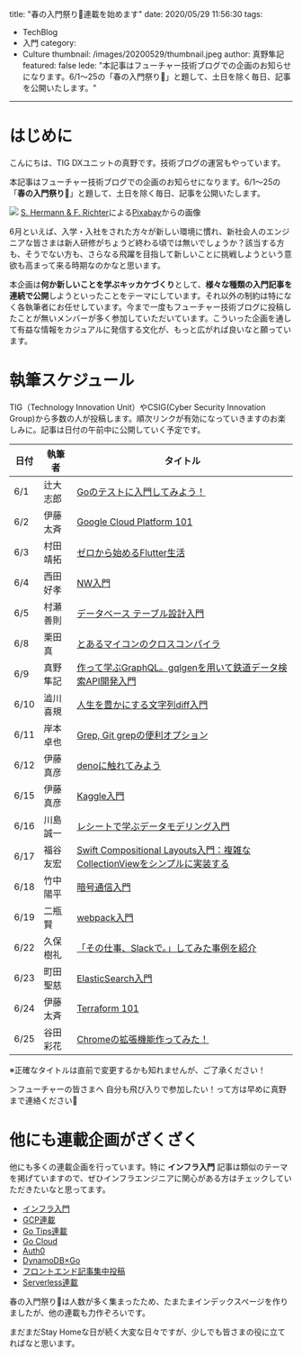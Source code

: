 title: "春の入門祭り🌸連載を始めます"
date: 2020/05/29 11:56:30
tags:
  - TechBlog
  - 入門
category:
  - Culture
thumbnail: /images/20200529/thumbnail.jpeg
author: 真野隼記
featured: false
lede: "本記事はフューチャー技術ブログでの企画のお知らせになります。6/1〜25の「春の入門祭り🌸」と題して、土日を除く毎日、記事を公開いたします。"
---

# はじめに

こんにちは、TIG DXユニットの真野です。技術ブログの運営もやっています。

本記事はフューチャー技術ブログでの企画のお知らせになります。6/1〜25の「**春の入門祭り🌸**」と題して、土日を除く毎日、記事を公開いたします。

<img src="/images/20200529/photo_20200529_01.jpeg">
<a href="https://pixabay.com/ja/users/pixel2013-2364555/?utm_source=link-attribution&amp;utm_medium=referral&amp;utm_campaign=image&amp;utm_content=1510602">S. Hermann &amp; F. Richter</a>による<a href="https://pixabay.com/ja/?utm_source=link-![flower-meadow-1510602_1280.jpg](https://qiita-image-store.s3.ap-northeast-1.amazonaws.com/0/6463/a1fc97ab-4cc8-57f2-c5ad-a02bd9c64cd0.jpeg)
attribution&amp;utm_medium=referral&amp;utm_campaign=image&amp;utm_content=1510602">Pixabay</a>からの画像


6月といえば、入学・入社をされた方々が新しい環境に慣れ、新社会人のエンジニアな皆さまは新人研修がちょうど終わる頃では無いでしょうか？該当する方も、そうでない方も、さらなる飛躍を目指して新しいことに挑戦しようという意欲も高まって来る時期なのかなと思います。

本企画は**何か新しいことを学ぶキッカケづくり**として、**様々な種類の入門記事を連続で公開**しようといったことをテーマにしています。それ以外の制約は特になく各執筆者にお任せしています。今まで一度もフューチャー技術ブログに投稿したことが無いメンバーが多く参加していただいています。こういった企画を通して有益な情報をカジュアルに発信する文化が、もっと広がれば良いなと願っています。


# 執筆スケジュール

TIG（Technology Innovation Unit）やCSIG(Cyber Security Innovation Group)から多数の人が投稿します。順次リンクが有効になっていきますのお楽しみに。記事は日付の午前中に公開していく予定です。

| 日付    | 執筆者     | タイトル                                 |
|---------|------------|------------------------------------------|
| 6/1  | 辻大志郎   | [Goのテストに入門してみよう！](/articles/20200601/)   |
| 6/2  | 伊藤太斉   | [Google Cloud Platform 101](/articles/20200602/)      |
| 6/3  | 村田靖拓   | [ゼロから始めるFlutter生活](/articles/20200603/)      |
| 6/4  | 西田好孝   | [NW入門](/articles/20200604/)                         |
| 6/5  | 村瀬善則   | [データベース テーブル設計入門](/articles/20200605/)    |
| 6/8  | 栗田真     | [とあるマイコンのクロスコンパイラ](/articles/20200608/) |
| 6/9  | 真野隼記   | [作って学ぶGraphQL。gqlgenを用いて鉄道データ検索API開発入門](/articles/20200609)  |
| 6/10 | 澁川喜規   | [人生を豊かにする文字列diff入門](/articles/20200610/)   |
| 6/11 | 岸本卓也   | [Grep, Git grepの便利オプション](/articles/20200611/)  |
| 6/12 | 伊藤真彦   | [denoに触れてみよう](/articles/20200611/)   |
| 6/15 | 伊藤真彦   | [Kaggle入門](/articles/20200615/)  |
| 6/16 | 川島誠一   | [レシートで学ぶデータモデリング入門](/articles/20200616/)                   |
| 6/17 | 福谷友宏   | [Swift Compositional Layouts入門：複雑なCollectionViewをシンプルに実装する](/articles/20200617/)  |
| 6/18 | 竹中陽平   | [暗号通信入門](/articles/20200618/)  |
| 6/19 | 二瓶賢     | [webpack入門](/articles/20200619/)  |
| 6/22 | 久保樹礼   | [「その仕事、Slackで。」してみた事例を紹介](/articles/20200622/) |
| 6/23 | 町田聖慈   | [ElasticSearch入門](/articles/20200623/)  |
| 6/24 | 伊藤太斉   | [Terraform 101](/articles/20200624/)    |
| 6/25 | 谷田彩花   | [Chromeの拡張機能作ってみた！](/articles/20200625/)  |

※正確なタイトルは直前で変更するかも知れませんが、ご了承ください！

＞フューチャーの皆さまへ
自分も飛び入りで参加したい！って方は早めに真野まで連絡ください👷


# 他にも連載企画がざくざく

他にも多くの連載企画を行っています。特に **インフラ入門** 記事は類似のテーマを掲げていますので、ぜひインフラエンジニアに関心がある方はチェックしていただきたいなと思ってます。

* [インフラ入門](/tags/%E3%82%A4%E3%83%B3%E3%83%95%E3%83%A9%E5%85%A5%E9%96%80/)
* [GCP連載](/tags/GCP%E9%80%A3%E8%BC%89/)
* [Go Tips連載](/tags/GoTips%E9%80%A3%E8%BC%89/)
* [Go Cloud](/tags/GoCDK/)
* [Auth0](/tags/Auth0/)
* [DynamoDB×Go](/tags/DynamoDB%C3%97Go/)
* [フロントエンド記事集中投稿](/tags/%E3%83%95%E3%83%AD%E3%83%B3%E3%83%88%E3%82%A8%E3%83%B3%E3%83%89%E8%A8%98%E4%BA%8B%E9%9B%86%E4%B8%AD%E6%8A%95%E7%A8%BF/)
* [Serverless連載](/tags/Serverless%E9%80%A3%E8%BC%89/)

春の入門祭り🌸は人数が多く集まったため、たまたまインデックスページを作りましたが、他の連載も力作ぞろいです。

まだまだStay Homeな日が続く大変な日々ですが、少しでも皆さまの役に立てればなと思います。

